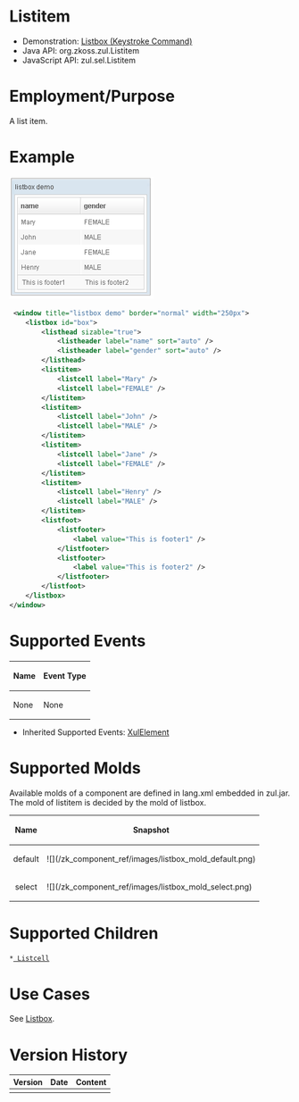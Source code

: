 

# Listitem

- Demonstration: [Listbox (Keystroke
  Command)](http://www.zkoss.org/zkdemo/listbox/keystroke_command)
- Java API: <javadoc>org.zkoss.zul.Listitem</javadoc>
- JavaScript API: <javadoc directory="jsdoc">zul.sel.Listitem</javadoc>


# Employment/Purpose

A list item.

# Example

![](/zk_component_ref/images/ZKComRef_Listbox_Example.png)

```xml
 <window title="listbox demo" border="normal" width="250px">
    <listbox id="box">
        <listhead sizable="true">
            <listheader label="name" sort="auto" />
            <listheader label="gender" sort="auto" />
        </listhead>
        <listitem>
            <listcell label="Mary" />
            <listcell label="FEMALE" />
        </listitem>
        <listitem>
            <listcell label="John" />
            <listcell label="MALE" />
        </listitem>
        <listitem>
            <listcell label="Jane" />
            <listcell label="FEMALE" />
        </listitem>
        <listitem>
            <listcell label="Henry" />
            <listcell label="MALE" />
        </listitem>
        <listfoot>
            <listfooter>
                <label value="This is footer1" />
            </listfooter>
            <listfooter>
                <label value="This is footer2" />
            </listfooter>
        </listfoot>
    </listbox>
</window>
```

# Supported Events

<table>
<thead>
<tr class="header">
<th><center>
<p>Name</p>
</center></th>
<th><center>
<p>Event Type</p>
</center></th>
</tr>
</thead>
<tbody>
<tr class="odd">
<td><p>None</p></td>
<td><p>None</p></td>
</tr>
</tbody>
</table>

- Inherited Supported Events: [
  XulElement]({{site.baseurl}}/zk_component_ref/base_components/xulelement#Supported_Events)

# Supported Molds

Available molds of a component are defined in lang.xml embedded in
zul.jar. The mold of listitem is decided by the mold of listbox.

<table>
<thead>
<tr class="header">
<th><center>
<p>Name</p>
</center></th>
<th><center>
<p>Snapshot</p>
</center></th>
</tr>
</thead>
<tbody>
<tr class="odd">
<td><center>
<p>default</p>
</center></td>
<td>![](/zk_component_ref/images/listbox_mold_default.png)</td>
</tr>
<tr class="even">
<td><center>
<p>select</p>
</center></td>
<td>![](/zk_component_ref/images/listbox_mold_select.png)</td>
</tr>
</tbody>
</table>

# Supported Children

`*`[` Listcell`]({{site.baseurl}}/zk_component_ref/data/listbox/listcell)

# Use Cases

See [
Listbox]({{site.baseurl}}/zk_component_ref/data/listbox#Use_Cases).

# Version History



| Version | Date | Content |
|---------|------|---------|
|         |      |         |


